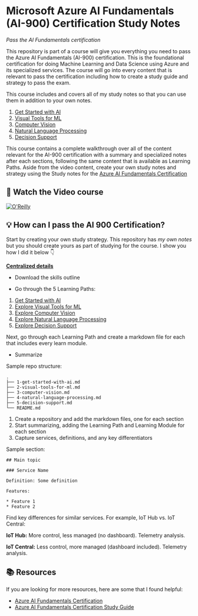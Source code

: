 # Microsoft Azure AI Fundamentals (AI-900) Certification Study Notes

_Pass the AI Fundamentals certification_

This repository is part of a course will give you everything you need to pass the Azure AI Fundamentals (AI-900) certification. This is the foundational certification for doing Machine Learning and Data Science using Azure and its specialized services. The course will go into every content that is relevant to pass the certification including how to create a study guide and strategy to pass the exam.

This course includes and covers all of my study notes so that you can use them in addition to your own notes.

1. [Get Started with AI](./1-get-started-with-ai.md)
1. [Visual Tools for ML](./2-visual-tools-for-ml.md)
1. [Computer Vision](./3-computer-vision.md)
1. [Natural Language Processing](4-natural-language-processing.md)
1. [Decision Support](5-decision-support.md)

This course contains a complete walkthrough over all of the content relevant for the AI-900 certification with a summary and specialized notes after each sections, following the same content that is available as Learning Paths. Aside from the video content, create your own study notes and strategy using the
Study notes for the [Azure AI Fundamentals Certification](https://learn.microsoft.com/certifications/azure-ai-fundamentals/?WT.mc_id=academic-0000-alfredodeza)

## 🚀 Watch the Video course

[![O'Reilly](https://learning.oreilly.com/covers/urn:orm:video:27883591VIDEOPAIML/400w/)](https://learning.oreilly.com/videos/microsoft-azure-ai/27883591VIDEOPAIML/ "Azure Fundamentals Certification")

## 💡 How can I pass the AI 900 Certification?

Start by creating your own study strategy. This repository has _my own notes_ but you should create yours as part of studying for the course. I show you how I did it below 👇

**[Centralized details](https://learn.microsoft.com/certifications/azure-ai-fundamentals/?WT.mc_id=academic-0000-alfredodeza)**

* Download the skills outline

* Go through the 5 Learning Paths:

1. [Get Started with AI](https://learn.microsoft.com/training/paths/get-started-with-artificial-intelligence-on-azure/?WT.mc_id=academic-0000-alfredodeza)
1. [Explore Visual Tools for ML](https://learn.microsoft.com/training/paths/create-no-code-predictive-models-azure-machine-learning/?WT.mc_id=academic-0000-alfredodeza)
1. [Explore Computer Vision](https://learn.microsoft.com/training/paths/explore-computer-vision-microsoft-azure/?WT.mc_id=academic-0000-alfredodeza)
1. [Explore Natural Language Processing](https://learn.microsoft.com/training/paths/explore-natural-language-processing/?WT.mc_id=academic-0000-alfredodeza)
1. [Explore Decision Support](https://learn.microsoft.com/training/paths/explore-fundamentals-of-decision-support/?WT.mc_id=academic-0000-alfredodeza)

Next, go through each Learning Path and create a markdown file for each that includes every learn module.

* Summarize

Sample repo structure:

```
.
├── 1-get-started-with-ai.md
├── 2-visual-tools-for-ml.md
├── 3-computer-vision.md
├── 4-natural-language-processing.md
├── 5-decision-support.md
└── README.md
```

1. Create a repository and add the markdown files, one for each section
1. Start summarizing, adding the Learning Path and Learning Module for each section
1. Capture services, definitions, and any key differentiators

Sample section:

```
## Main topic

### Service Name

Definition: Some definition

Features:

* Feature 1
* Feature 2
```

Find key differences for similar services. For example, IoT Hub vs. IoT Central:

**IoT Hub:** More control, less managed (no dashboard). Telemetry analysis.

**IoT Central:** Less control, more managed (dashboard included). Telemetry analysis.

## 📚 Resources
If you are looking for more resources, here are some that I found helpful:

* [Azure AI Fundamentals Certification](https://learn.microsoft.com/certifications/azure-ai-fundamentals/?WT.mc_id=academic-0000-alfredodeza)
* [Azure AI Fundamentals Certification Study Guide](https://docs.microsoft.com/en-us/learn/certifications/exams/ai-900?WT.mc_id=academic-0000-alfredodeza)
